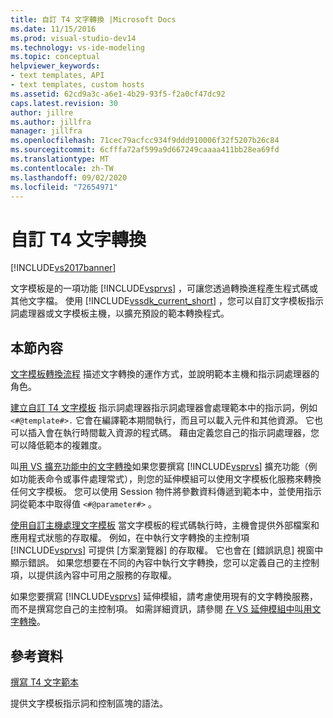 ```yaml
---
title: 自訂 T4 文字轉換 |Microsoft Docs
ms.date: 11/15/2016
ms.prod: visual-studio-dev14
ms.technology: vs-ide-modeling
ms.topic: conceptual
helpviewer_keywords:
- text templates, API
- text templates, custom hosts
ms.assetid: 62cd9a3c-a6e1-4b29-93f5-f2a0cf47dc92
caps.latest.revision: 30
author: jillre
ms.author: jillfra
manager: jillfra
ms.openlocfilehash: 71cec79acfcc934f9ddd910006f32f5207b26c84
ms.sourcegitcommit: 6cfffa72af599a9d667249caaaa411bb28ea69fd
ms.translationtype: MT
ms.contentlocale: zh-TW
ms.lasthandoff: 09/02/2020
ms.locfileid: "72654971"
---
```

# <a name="customizing-t4-text-transformation"></a>自訂 T4 文字轉換
[!INCLUDE[vs2017banner](../includes/vs2017banner.md)]

文字模板是的一項功能 [!INCLUDE[vsprvs](../includes/vsprvs-md.md)] ，可讓您透過轉換進程產生程式碼或其他文字檔。 使用 [!INCLUDE[vssdk_current_short](../includes/vssdk-current-short-md.md)] ，您可以自訂文字模板指示詞處理器或文字模板主機，以擴充預設的範本轉換程式。

## <a name="in-this-section"></a>本節內容
 [文字模板轉換流程](../modeling/the-text-template-transformation-process.md) 描述文字轉換的運作方式，並說明範本主機和指示詞處理器的角色。

 [建立自訂 T4 文字模板](../modeling/creating-custom-t4-text-template-directive-processors.md) 指示詞處理器指示詞處理器會處理範本中的指示詞，例如 `<#@template#>.` 它會在編譯範本期間執行，而且可以載入元件和其他資源。 它也可以插入會在執行時間載入資源的程式碼。 藉由定義您自己的指示詞處理器，您可以降低範本的複雜度。

 叫[用 VS 擴充功能中的文字轉換](../modeling/invoking-text-transformation-in-a-vs-extension.md)如果您要撰寫 [!INCLUDE[vsprvs](../includes/vsprvs-md.md)] 擴充功能（例如功能表命令或事件處理常式），則您的延伸模組可以使用文字模板化服務來轉換任何文字模板。 您可以使用 Session 物件將參數資料傳遞到範本中，並使用指示詞從範本中取得值 `<#@parameter#>` 。

 [使用自訂主機處理文字模板](../modeling/processing-text-templates-by-using-a-custom-host.md) 當文字模板的程式碼執行時，主機會提供外部檔案和應用程式狀態的存取權。 例如，在中執行文字轉換的主控制項 [!INCLUDE[vsprvs](../includes/vsprvs-md.md)] 可提供 [方案瀏覽器] 的存取權。 它也會在 [錯誤訊息] 視窗中顯示錯誤。 如果您想要在不同的內容中執行文字轉換，您可以定義自己的主控制項，以提供該內容中可用之服務的存取權。

 如果您要撰寫 [!INCLUDE[vsprvs](../includes/vsprvs-md.md)] 延伸模組，請考慮使用現有的文字轉換服務，而不是撰寫您自己的主控制項。 如需詳細資訊，請參閱 [在 VS 延伸模組中叫用文字轉換](../modeling/invoking-text-transformation-in-a-vs-extension.md)。

## <a name="reference"></a>參考資料
 [撰寫 T4 文字範本](../modeling/writing-a-t4-text-template.md)

 提供文字模板指示詞和控制區塊的語法。
